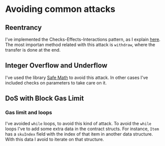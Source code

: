 # Avoiding common attacks

## Reentrancy

I've implemented the Checks-Effects-Interactions pattern, as I explain [here](/design_pattern_desicions.md). The most importan method related with this attack is `withdraw`, where the transfer is done at the end.

## Integer Overflow and Underflow

I've used the library [Safe Math](https://github.com/OpenZeppelin/openzeppelin-solidity/blob/master/contracts/math/SafeMath.sol) to avoid this attack. In other cases I've included checks on parameters to take care on it.

## DoS with Block Gas Limit

### Gas limit and loops

I've avoided `while` loops, to avoid this kind of attack. To avoid the `while` loops I've to add some extra data in the contract structs. For instance, `Item` has a `skuIndex` field with the index of that item in another data structure. With this data I avoid to iterate on that structure.
